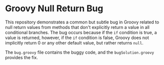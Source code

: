# Groovy Null Return Bug

This repository demonstrates a common but subtle bug in Groovy related to null return values from methods that don't explicitly return a value in all conditional branches.  The bug occurs because if the `if` condition is true, a value is returned, however, if the `if` condition is false, Groovy does not implicitly return 0 or any other default value, but rather returns `null`. 

The `bug.groovy` file contains the buggy code, and the `bugSolution.groovy` provides the fix. 